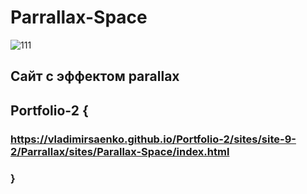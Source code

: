 # Parrallax-Space

![111](https://user-images.githubusercontent.com/56477695/115112800-e5d4cb80-9f8f-11eb-8492-05b16e7f5cd0.png)

## Сайт с эффектом parallax

## Portfolio-2 {

### https://vladimirsaenko.github.io/Portfolio-2/sites/site-9-2/Parrallax/sites/Parallax-Space/index.html

### }
